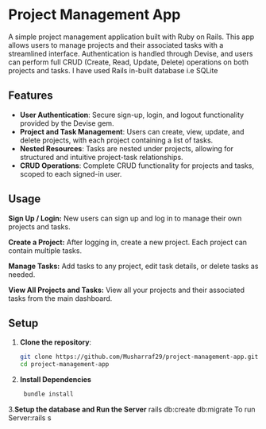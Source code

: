 # Project Management App

A simple project management application built with Ruby on Rails. This app allows users to manage projects and their associated tasks with a streamlined interface. 
Authentication is handled through Devise, and users can perform full CRUD (Create, Read, Update, Delete) operations on both projects and tasks. 
I have used Rails in-built database i.e SQLite

## Features

- **User Authentication**: Secure sign-up, login, and logout functionality provided by the Devise gem.
- **Project and Task Management**: Users can create, view, update, and delete projects, with each project containing a list of tasks.
- **Nested Resources**: Tasks are nested under projects, allowing for structured and intuitive project-task relationships.
- **CRUD Operations**: Complete CRUD functionality for projects and tasks, scoped to each signed-in user.


## Usage
**Sign Up / Login:**
New users can sign up and log in to manage their own projects and tasks.

**Create a Project:**
After logging in, create a new project. Each project can contain multiple tasks.

**Manage Tasks:**
Add tasks to any project, edit task details, or delete tasks as needed.

**View All Projects and Tasks:**
View all your projects and their associated tasks from the main dashboard.


## Setup

1. **Clone the repository**:
   ```bash
   git clone https://github.com/Musharraf29/project-management-app.git
   cd project-management-app
   
2. **Install Dependencies**
   ```bash
    bundle install
   
3.**Setup the database and Run the Server**
  rails db:create db:migrate
To run Server:rails s





